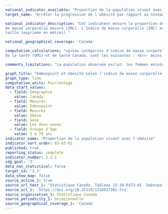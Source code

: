 ```yaml
---
national_indicator_available: "Proportion de la population vivant avec l'obésité"
target_name: "Arrêter la progression de l'obésité par rapport au niveau de référence de 2010"

national_indicator_description: "Cet indicateur mesure la proportion de la population vivant avec l'obésité selon l'indice 
de masse corporelle mesuré (IMC). L'indice de masse corporelle (IMC) est calculée en divisant le poids du répondant (exprimé en kilogramme) par le carré de la 
taille (exprimée en mètres)."

national_geographical_coverage: 'Canada' 

computation_calculations: "<p>Les catégories d'indice de masse corporelle de la population de 18 ans et plus, fondées sur les lignes directrices de l'Organisation mondiale 
de la santé (OMS) et de Santé Canada, sont les suivantes : <br>- moins de 18,50 (poids insuffisant); <br>- 18,50 à 24,99 (poids normal); <br>- 25,00 à 29,99 (embonpoint); <br>- 30,00 à 34,99 (obésité, classe I); <br>- 35,00 à 39,99 (obésité, classe II); <br>- 40,00 ou plus (obésité, classe III). <br><br>Les jeunes de 5 à 17 ans sont classés comme étant « gravement obèse », « obèse » ou en « excès de poids » d'après les seuils selon l'âge et le sexe définis par l'OMS.</p>"

comments_limitations: "La population observée exclut: les femmes enceintes ainsi que les personnes vivant dans les trois territoires, les personnes vivant dans les réserves et autres peuplements autochtones des provinces, les membres à temps plein des Forces canadiennes, la population vivant en établissement et les habitants de certaines régions éloignées. En tout, ces exclusions représentent approximativement 4 % de la population cible."

graph_title: "Embonpoint et obésité selon l'indice de masse corporelle mesuré"
graph_type: line
computation_units: Pourcentage
data_start_values:
  - field: Géographie
    value: Canada
  - field: Mesures
    value: Embonpoint
  - field: Mesures
    value: Obèse
  - field: Sexe
    value: Les deux sexes
  - field: Groupe d'âge
    value: 5 à 79 ans
indicator_name: "Proportion de la population vivant avec l'obésité"
indicator_sort_order: 03-03-01
published: true
reporting_status: complete
indicator_number: 3.3.1
sdg_goal: '3'
data_non_statistical: false
target_id: '3.3'
data_show_map: false
source_active_1: true
source_url_text_1: "Statistique Canada. Tableau 13-10-0373-01  Embonpoint et obésité selon l'indice de masse corporelle mesuré, selon le groupe d'âge et le sexe"
source_url_1: 'https://doi.org/10.25318/1310037301-fra'
source_organisation_1: Statistique Canada
source_periodicity_1: Occasionnelle
source_geographical_coverage_1: 'Canada'
---
```

